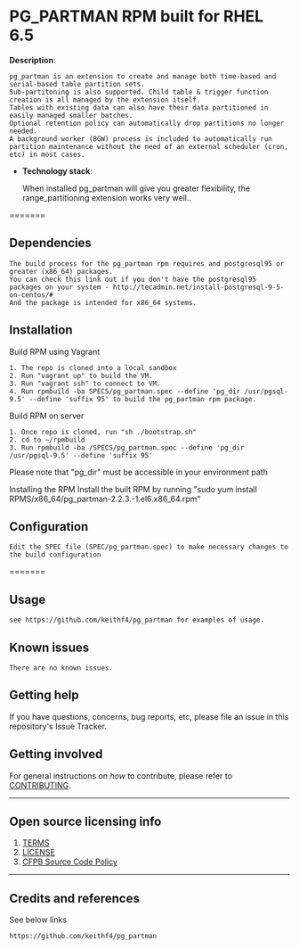 # PG_PARTMAN RPM built for RHEL 6.5

**Description**:

    pg_partman is an extension to create and manage both time-based and serial-based table partition sets. 
    Sub-partitoning is also supported. Child table & trigger function creation is all managed by the extension itself. 
    Tables with existing data can also have their data partitioned in easily managed smaller batches. 
    Optional retention policy can automatically drop partitions no longer needed. 
    A background worker (BGW) process is included to automatically run partition maintenance without the need of an external scheduler (cron, etc) in most cases.


  - **Technology stack**: 

    When installed pg_partman will give you greater flexibility, the range_partitioning extension works very well.. 



=======

## Dependencies

    The build process for the pg_partman rpm requires and postgresql95 or greater (x86_64) packages. 
    You can check this link out if you don't have the postgresql95 packages on your system - http://tecadmin.net/install-postgresql-9-5-on-centos/#
    And the package is intended for x86_64 systems.

## Installation

Build RPM using Vagrant

    1. The repo is cloned into a local sandbox
    2. Run "vagrant up" to build the VM.
    3. Run "vagrant ssh" to connect to VM.
    4. Run rpmbuild -ba SPECS/pg_partman.spec --define 'pg_dir /usr/pgsql-9.5' --define 'suffix 95' to build the pg_partman rpm package.

Build RPM on server

    1. Once repo is cloned, run "sh ./bootstrap.sh"
    2. cd to ~/rpmbuild 
    3. Run rpmbuild -ba /SPECS/pg_partman.spec --define 'pg_dir /usr/pgsql-9.5' --define 'suffix 95'

Please note that "pg_dir" must be accessible in your environment path

Installing the RPM 
Install the built RPM by running "sudo yum install RPMS/x86_64/pg_partman-2.2.3.-1.el6.x86_64.rpm"

## Configuration

    Edit the SPEC file (SPEC/pg_partman.spec) to make necessary changes to the build configuration

=======

## Usage

    see https://github.com/keithf4/pg_partman for examples of usage.


## Known issues

    There are no known issues.

## Getting help

If you have questions, concerns, bug reports, etc, please file an issue in this repository's Issue Tracker.


## Getting involved

For general instructions on _how_ to contribute, please refer to [CONTRIBUTING](CONTRIBUTING.md).


----

## Open source licensing info
1. [TERMS](TERMS.md)
2. [LICENSE](LICENSE)
3. [CFPB Source Code Policy](https://github.com/cfpb/source-code-policy/)


----

## Credits and references

See below links

    https://github.com/keithf4/pg_partman

